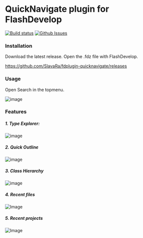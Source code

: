 QuickNavigate plugin for FlashDevelop
========================
[![Build status](https://ci.appveyor.com/api/projects/status/2ilh8bc97hl52hye?svg=true)](https://ci.appveyor.com/project/slavara/fdplugin-quicknavigate)
[![Github Issues](https://img.shields.io/github/issues/SlavaRa/fdplugin-quicknavigate.svg)](https://github.com/SlavaRa/fdplugin-quicknavigate/issues)

### Installation

Download the latest release. Open the .fdz file with FlashDevelop.

https://github.com/SlavaRa/fdplugin-quicknavigate/releases

### Usage 

Open Search in the topmenu.

![image](https://cloud.githubusercontent.com/assets/576184/11501695/7f45d91a-9836-11e5-98d1-8eb4c59c29ec.png)

### Features


##### 1. Type Explorer:
![image](https://dl.dropboxusercontent.com/u/63456010/GitHub/QuickNavigate/TypeExplorer.gif)

##### 2. Quick Outline
![image](https://dl.dropboxusercontent.com/u/63456010/GitHub/QuickNavigate/QuickOutlineForm.gif)

##### 3. Class Hierarchy
![image](https://cloud.githubusercontent.com/assets/576184/11501841/74c13808-9837-11e5-9772-936b31f57966.png)

##### 4. Recent files
![Image](https://dl.dropboxusercontent.com/u/63456010/GitHub/QuickNavigate/OpenRecentFiles.gif)

##### 5. Recent projects
![Image](https://dl.dropboxusercontent.com/u/63456010/GitHub/QuickNavigate/OpenRecentProjects.gif)
